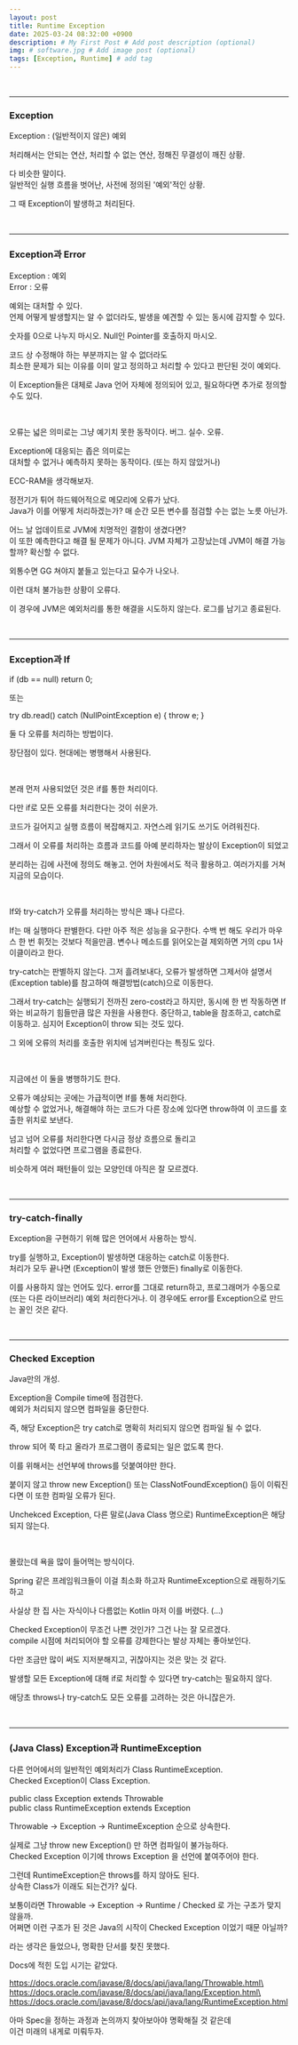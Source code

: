 ```yaml
---
layout: post
title: Runtime Exception
date: 2025-03-24 08:32:00 +0900
description: # My First Post # Add post description (optional)
img: # software.jpg # Add image post (optional)
tags: [Exception, Runtime] # add tag
---
```



<br>
<hr>

### Exception

Exception : (일반적이지 않은) 예외

처리해서는 안되는 연산, 처리할 수 없는 연산, 정해진 무결성이 깨진 상황.

다 비슷한 말이다.\
일반적인 실행 흐름을 벗어난, 사전에 정의된 '예외'적인 상황.

그 때 Exception이 발생하고 처리된다.

<br>
<hr>

### Exception과 Error

Exception : 예외\
Error : 오류

예외는 대처할 수 있다.\
언제 어떻게 발생할지는 알 수 없더라도, 발생을 예견할 수 있는 동시에 감지할 수 있다.

숫자를 0으로 나누지 마시오. Null인 Pointer를 호출하지 마시오.

코드 상 수정해야 하는 부분까지는 알 수 없더라도\
최소한 문제가 되는 이유를 이미 알고 정의하고 처리할 수 있다고 판단된 것이 예외다.

이 Exception들은 대체로 Java 언어 자체에 정의되어 있고, 필요하다면 추가로 정의할 수도 있다.

<br>

오류는 넓은 의미로는 그냥 예기치 못한 동작이다. 버그. 실수. 오류.

Exception에 대응되는 좁은 의미로는\
대처할 수 없거나 예측하지 못하는 동작이다. (또는 하지 않았거나)

ECC-RAM을 생각해보자.

정전기가 튀어 하드웨어적으로 메모리에 오류가 났다.\
Java가 이를 어떻게 처리하겠는가? 매 순간 모든 변수를 점검할 수는 없는 노릇 아닌가.

어느 날 업데이트로 JVM에 치명적인 결함이 생겼다면?\
이 또한 예측한다고 해결 될 문제가 아니다. JVM 자체가 고장났는데 JVM이 해결 가능할까? 확신할 수 없다.

외통수면 GG 쳐야지 붙들고 있는다고 묘수가 나오나.

이런 대처 불가능한 상황이 오류다.

이 경우에 JVM은 예외처리를 통한 해결을 시도하지 않는다. 로그를 남기고 종료된다.

<br>
<hr>

### Exception과 If

if (db == null) return 0;

또는

try db.read() catch (NullPointException e) { throw e; }

둘 다 오류를 처리하는 방법이다.

장단점이 있다. 현대에는 병행해서 사용된다.

<br>

본래 먼저 사용되었던 것은 if를 통한 처리이다.

다만 if로 모든 오류를 처리한다는 것이 쉬운가.

코드가 길어지고 실행 흐름이 복잡해지고. 자연스레 읽기도 쓰기도 어려워진다.

그래서 이 오류를 처리하는 흐름과 코드를 아예 분리하자는 발상이 Exception이 되었고

분리하는 김에 사전에 정의도 해놓고. 언어 차원에서도 적극 활용하고. 여러가지를 거쳐 지금의 모습이다.

<br>

If와 try-catch가 오류를 처리하는 방식은 꽤나 다르다.

If는 매 실행마다 판별한다. 다만 아주 적은 성능을 요구한다. 수백 번 해도 우리가 마우스 한 번 휘젓는 것보다 적을만큼. 변수나 메소드를 읽어오는걸 제외하면 거의 cpu 1사이클이라고 한다.

try-catch는 판별하지 않는다. 그저 흘려보내다, 오류가 발생하면 그제서야 설명서(Exception table)를 참고하여 해결방법(catch)으로 이동한다.

그래서 try-catch는 실행되기 전까진 zero-cost라고 하지만, 동시에 한 번 작동하면 If와는 비교하기 힘들만큼 많은 자원을 사용한다. 중단하고, table을 참조하고, catch로 이동하고. 심지어 Exception이 throw 되는 것도 있다.

그 외에 오류의 처리를 호출한 위치에 넘겨버린다는 특징도 있다.

<br>

지금에선 이 둘을 병행하기도 한다.

오류가 예상되는 곳에는 가급적이면 If를 통해 처리한다.\
예상할 수 없었거나, 해결해야 하는 코드가 다른 장소에 있다면 throw하여 이 코드를 호출한 위치로 보낸다.

넘고 넘어 오류를 처리한다면 다시금 정상 흐름으로 돌리고\
처리할 수 없었다면 프로그램을 종료한다.

비슷하게 여러 패턴들이 있는 모양인데 아직은 잘 모르겠다.

<br>
<hr>

### try-catch-finally

Exception을 구현하기 위해 많은 언어에서 사용하는 방식.

try를 실행하고, Exception이 발생하면 대응하는 catch로 이동한다.\
처리가 모두 끝나면 (Exception이 발생 했든 안했든) finally로 이동한다.

이를 사용하지 않는 언어도 있다. error를 그대로 return하고, 프로그래머가 수동으로(또는 다른 라이브러리) 예외 처리한다거나. 이 경우에도 error를 Exception으로 만드는 꼴인 것은 같다.

<br>
<hr>

### Checked Exception

Java만의 개성.

Exception을 Compile time에 점검한다.\
예외가 처리되지 않으면 컴파일을 중단한다.

즉, 해당 Exception은 try catch로 명확히 처리되지 않으면 컴파일 될 수 없다.

throw 되어 쭉 타고 올라가 프로그램이 종료되는 일은 없도록 한다.

이를 위해서는 선언부에 throws를 덧붙여야만 한다.

붙이지 않고 throw new Exception() 또는 ClassNotFoundException() 등이 이뤄진다면 이 또한 컴파일 오류가 된다.

Unchekced Exception, 다른 말로(Java Class 명으로) RuntimeException은 해당되지 않는다.

<br>

몰랐는데 욕을 많이 들어먹는 방식이다.

Spring 같은 프레임워크들이 이걸 최소화 하고자 RuntimeException으로 래핑하기도 하고

사실상 한 집 사는 자식이나 다름없는 Kotlin 마저 이를 버렸다. (...)

Checked Exception이 무조건 나쁜 것인가? 그건 나는 잘 모르겠다.\
compile 시점에 처리되어야 할 오류를 강제한다는 발상 자체는 좋아보인다.

다만 조금만 많이 써도 지저분해지고, 귀찮아지는 것은 맞는 것 같다.

발생할 모든 Exception에 대해 if로 처리할 수 있다면 try-catch는 필요하지 않다.

애당초 throws나 try-catch도 모든 오류를 고려하는 것은 아니잖은가.

<br>
<hr>

### (Java Class) Exception과 RuntimeException 

다른 언어에서의 일반적인 예외처리가 Class RuntimeException.\
Checked Exception이 Class Exception.

public class Exception extends Throwable\
public class RuntimeException extends Exception

Throwable -> Exception -> RuntimeException 순으로 상속한다.

실제로 그냥 throw new Exception() 만 하면 컴파일이 불가능하다.\
Checked Exception 이기에 throws Exception 을 선언에 붙여주어야 한다.

그런데 RuntimeException은 throws를 하지 않아도 된다.\
상속한 Class가 이래도 되는건가? 싶다.

보통이라면 Throwable -> Exception -> Runtime / Checked 로 가는 구조가 맞지 않을까.\
어쩌면 이런 구조가 된 것은 Java의 시작이 Checked Exception 이었기 때문 아닐까?

라는 생각은 들었으나, 명확한 단서를 찾진 못했다.

Docs에 적힌 도입 시기는 같았다.

https://docs.oracle.com/javase/8/docs/api/java/lang/Throwable.html\
https://docs.oracle.com/javase/8/docs/api/java/lang/Exception.html\
https://docs.oracle.com/javase/8/docs/api/java/lang/RuntimeException.html

아마 Spec을 정하는 과정과 논의까지 찾아보아야 명확해질 것 같은데\
이건 미래의 내게로 미뤄두자.


